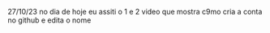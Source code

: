 27/10/23 no dia de hoje eu assiti  o 1 e 2 video que mostra c9mo cria a conta no github e edita o nome 
